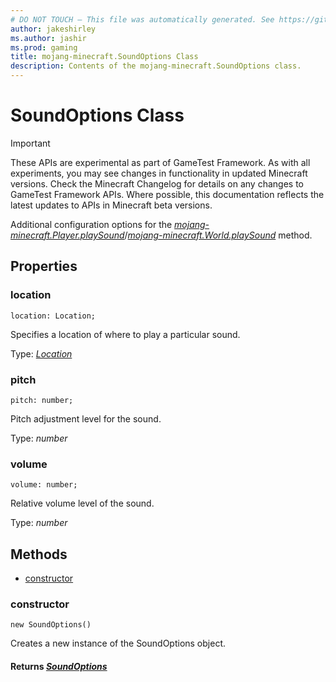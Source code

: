 ```yaml
---
# DO NOT TOUCH — This file was automatically generated. See https://github.com/Mojang/MinecraftScriptingApiDocsGenerator to modify descriptions, examples, etc.
author: jakeshirley
ms.author: jashir
ms.prod: gaming
title: mojang-minecraft.SoundOptions Class
description: Contents of the mojang-minecraft.SoundOptions class.
---
```

# SoundOptions Class
>[!IMPORTANT]
>These APIs are experimental as part of GameTest Framework. As with all experiments, you may see changes in functionality in updated Minecraft versions. Check the Minecraft Changelog for details on any changes to GameTest Framework APIs. Where possible, this documentation reflects the latest updates to APIs in Minecraft beta versions.

Additional configuration options for the [*mojang-minecraft.Player.playSound*](../mojang-minecraft/Player.md#playsound)/[*mojang-minecraft.World.playSound*](../mojang-minecraft/World.md#playsound) method.

## Properties
### **location**
`location: Location;`

Specifies a location of where to play a particular sound.

Type: [*Location*](Location.md)


### **pitch**
`pitch: number;`

Pitch adjustment level for the sound.

Type: *number*


### **volume**
`volume: number;`

Relative volume level of the sound.

Type: *number*



## Methods
- [constructor](#constructor)
  
### **constructor**
`
new SoundOptions()
`

Creates a new instance of the SoundOptions object.

#### **Returns** [*SoundOptions*](SoundOptions.md)


